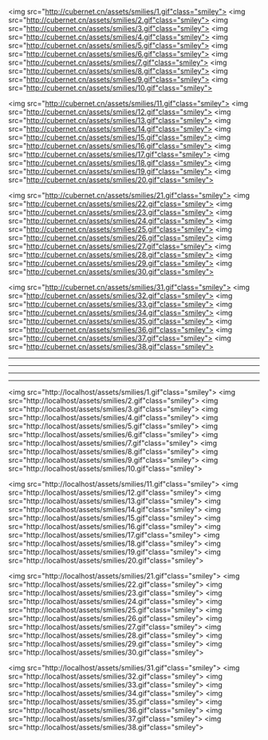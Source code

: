 <img src="http://cubernet.cn/assets/smilies/1.gif"class="smiley">
<img src="http://cubernet.cn/assets/smilies/2.gif"class="smiley">
<img src="http://cubernet.cn/assets/smilies/3.gif"class="smiley">
<img src="http://cubernet.cn/assets/smilies/4.gif"class="smiley">
<img src="http://cubernet.cn/assets/smilies/5.gif"class="smiley">
<img src="http://cubernet.cn/assets/smilies/6.gif"class="smiley">
<img src="http://cubernet.cn/assets/smilies/7.gif"class="smiley">
<img src="http://cubernet.cn/assets/smilies/8.gif"class="smiley">
<img src="http://cubernet.cn/assets/smilies/9.gif"class="smiley">
<img src="http://cubernet.cn/assets/smilies/10.gif"class="smiley">

<img src="http://cubernet.cn/assets/smilies/11.gif"class="smiley">
<img src="http://cubernet.cn/assets/smilies/12.gif"class="smiley">
<img src="http://cubernet.cn/assets/smilies/13.gif"class="smiley">
<img src="http://cubernet.cn/assets/smilies/14.gif"class="smiley">
<img src="http://cubernet.cn/assets/smilies/15.gif"class="smiley">
<img src="http://cubernet.cn/assets/smilies/16.gif"class="smiley">
<img src="http://cubernet.cn/assets/smilies/17.gif"class="smiley">
<img src="http://cubernet.cn/assets/smilies/18.gif"class="smiley">
<img src="http://cubernet.cn/assets/smilies/19.gif"class="smiley">
<img src="http://cubernet.cn/assets/smilies/20.gif"class="smiley">

<img src="http://cubernet.cn/assets/smilies/21.gif"class="smiley">
<img src="http://cubernet.cn/assets/smilies/22.gif"class="smiley">
<img src="http://cubernet.cn/assets/smilies/23.gif"class="smiley">
<img src="http://cubernet.cn/assets/smilies/24.gif"class="smiley">
<img src="http://cubernet.cn/assets/smilies/25.gif"class="smiley">
<img src="http://cubernet.cn/assets/smilies/26.gif"class="smiley">
<img src="http://cubernet.cn/assets/smilies/27.gif"class="smiley">
<img src="http://cubernet.cn/assets/smilies/28.gif"class="smiley">
<img src="http://cubernet.cn/assets/smilies/29.gif"class="smiley">
<img src="http://cubernet.cn/assets/smilies/30.gif"class="smiley">

<img src="http://cubernet.cn/assets/smilies/31.gif"class="smiley">
<img src="http://cubernet.cn/assets/smilies/32.gif"class="smiley">
<img src="http://cubernet.cn/assets/smilies/33.gif"class="smiley">
<img src="http://cubernet.cn/assets/smilies/34.gif"class="smiley">
<img src="http://cubernet.cn/assets/smilies/35.gif"class="smiley">
<img src="http://cubernet.cn/assets/smilies/36.gif"class="smiley">
<img src="http://cubernet.cn/assets/smilies/37.gif"class="smiley">
<img src="http://cubernet.cn/assets/smilies/38.gif"class="smiley">

---
---
---
---


<img src="http://localhost/assets/smilies/1.gif"class="smiley">
<img src="http://localhost/assets/smilies/2.gif"class="smiley">
<img src="http://localhost/assets/smilies/3.gif"class="smiley">
<img src="http://localhost/assets/smilies/4.gif"class="smiley">
<img src="http://localhost/assets/smilies/5.gif"class="smiley">
<img src="http://localhost/assets/smilies/6.gif"class="smiley">
<img src="http://localhost/assets/smilies/7.gif"class="smiley">
<img src="http://localhost/assets/smilies/8.gif"class="smiley">
<img src="http://localhost/assets/smilies/9.gif"class="smiley">
<img src="http://localhost/assets/smilies/10.gif"class="smiley">

<img src="http://localhost/assets/smilies/11.gif"class="smiley">
<img src="http://localhost/assets/smilies/12.gif"class="smiley">
<img src="http://localhost/assets/smilies/13.gif"class="smiley">
<img src="http://localhost/assets/smilies/14.gif"class="smiley">
<img src="http://localhost/assets/smilies/15.gif"class="smiley">
<img src="http://localhost/assets/smilies/16.gif"class="smiley">
<img src="http://localhost/assets/smilies/17.gif"class="smiley">
<img src="http://localhost/assets/smilies/18.gif"class="smiley">
<img src="http://localhost/assets/smilies/19.gif"class="smiley">
<img src="http://localhost/assets/smilies/20.gif"class="smiley">

<img src="http://localhost/assets/smilies/21.gif"class="smiley">
<img src="http://localhost/assets/smilies/22.gif"class="smiley">
<img src="http://localhost/assets/smilies/23.gif"class="smiley">
<img src="http://localhost/assets/smilies/24.gif"class="smiley">
<img src="http://localhost/assets/smilies/25.gif"class="smiley">
<img src="http://localhost/assets/smilies/26.gif"class="smiley">
<img src="http://localhost/assets/smilies/27.gif"class="smiley">
<img src="http://localhost/assets/smilies/28.gif"class="smiley">
<img src="http://localhost/assets/smilies/29.gif"class="smiley">
<img src="http://localhost/assets/smilies/30.gif"class="smiley">

<img src="http://localhost/assets/smilies/31.gif"class="smiley">
<img src="http://localhost/assets/smilies/32.gif"class="smiley">
<img src="http://localhost/assets/smilies/33.gif"class="smiley">
<img src="http://localhost/assets/smilies/34.gif"class="smiley">
<img src="http://localhost/assets/smilies/35.gif"class="smiley">
<img src="http://localhost/assets/smilies/36.gif"class="smiley">
<img src="http://localhost/assets/smilies/37.gif"class="smiley">
<img src="http://localhost/assets/smilies/38.gif"class="smiley">



